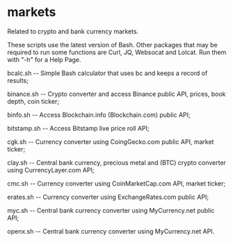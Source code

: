 # markets
Related to crypto and bank currency markets.

These scripts use the latest version of Bash.
Other packages that may be required to run some
functions are Curl, JQ, Websocat and Lolcat.
Run them with "-h" for a Help Page.


bcalc.sh -- Simple Bash calculator that uses bc and keeps a record of results;

binance.sh -- Crypto converter and access Binance public API, prices, book depth, coin ticker;

binfo.sh -- Access Blockchain.info (Blockchain.com) public API;

bitstamp.sh -- Access Bitstamp live price roll API;

cgk.sh -- Currency converter using CoingGecko.com public API, market ticker;

clay.sh -- Central bank currency, precious metal and (BTC) crypto converter using CurrencyLayer.com API;

cmc.sh -- Currency converter using CoinMarketCap.com API, market ticker;

erates.sh -- Currency converter using ExchangeRates.com public API;

myc.sh -- Central bank currency converter using MyCurrency.net public API;

openx.sh -- Central bank currency converter using MyCurrency.net API.
